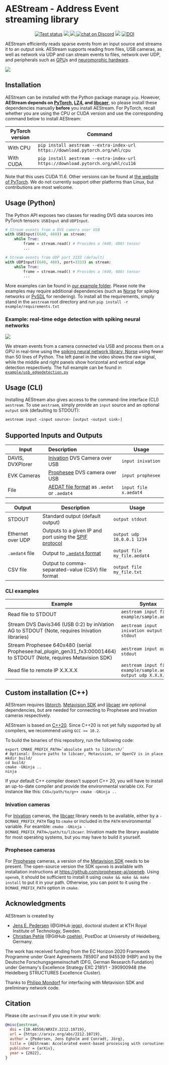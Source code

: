 # AEStream - Address Event streaming library

<p align="center">
    <a href="https://github.com/norse/aestream/actions">
        <img src="https://github.com/norse/aestream/workflows/Build%20and%20test/badge.svg" alt="Test status"></a>
    <a href="https://pypi.org/project/aestream/" alt="PyPi">
        <img src="https://img.shields.io/pypi/v/aestream" />
    </a>
    <a href="https://github.com/norse/aestream/pulse" alt="Activity">
        <img src="https://img.shields.io/github/last-commit/norse/aestream" />
    </a>
    <a href="https://discord.gg/7fGN359">
        <img src="https://img.shields.io/discord/723215296399147089"
            alt="chat on Discord"></a>
    <a href="https://www.codacy.com/gh/norse/aestream/dashboard?utm_source=github.com&amp;utm_medium=referral&amp;utm_content=norse/aestream&amp;utm_campaign=Badge_Grade"><img src="https://app.codacy.com/project/badge/Grade/0a04a852daf540a9b9bbe9d78df9eea7"/></a>
    <a href="https://doi.org/10.5281/zenodo.6322829"><img src="https://zenodo.org/badge/DOI/10.5281/zenodo.6322829.svg" alt="DOI"></a>
</p>

AEStream efficiently reads sparse events from an input source and streams it to an output sink.
AEStream supports reading from files, USB cameras, as well as network via UDP and can stream events to files, network over UDP, and peripherals such as [GPU](https://en.wikipedia.org/wiki/Graphics_processing_unit)s and [neuromorphic hardware](https://en.wikipedia.org/wiki/Neuromorphic_engineering).

<img src="https://jegp.github.io/aestream-paper/2212_aestream.svg" />


## Installation

AEStream can be installed with the Python package manage `pip`.
However, **AEStream depends on [PyTorch](https://pytorch.org/), [LZ4](https://lz4.github.io/lz4/), and [libcaer](https://gitlab.com/inivation/dv/libcaer/)**, so please install these dependencies manually **before** you install AEStream.
For PyTorch, recall whether you are using the CPU or CUDA version and use the corresponding command below to install AEStream:

| **PyTorch version** | **Command** |
| -------------------- | --- |
| With CPU | `pip install aestream --extra-index-url https://download.pytorch.org/whl/cpu ` |
| With CUDA | `pip install aestream --extra-index-url https://download.pytorch.org/whl/cu116` |

Note that this uses CUDA 11.6. Other versions can be found at [the website of PyTorch](https://pytorch.org/).
We do not currently support other platforms than Linux, but contributions are most welcome.

## Usage (Python)

The Python API exposes two classes for reading DVS data sources into PyTorch tensors: `USBInput` and `UDPInput`.

```python
# Stream events from a DVS camera over USB
with USBInput((640, 480)) as stream:
    while True:
        frame = stream.read() # Provides a (640, 480) tensor
        ...
```

```python
# Stream events from UDP port 3333 (default)
with UDPInput((640, 480), port=3333) as stream:
    while True:
        frame = stream.read() # Provides a (640, 480) tensor
        ...
```

More examples can be found in [our example folder](https://github.com/norse/aestream/tree/master/example).
Please note the examples may require additional dependencies (such as [Norse](https://github.com/norse/norse) for spiking networks or [PySDL](https://github.com/py-sdl/py-sdl2) for rendering). To install all the requirements, simply stand in the `aestream` root directory and run `pip install -r example/requirements.txt`

### Example: real-time edge detection with spiking neural networks

![](example/usb_edgedetection.gif)

We stream events from a camera connected via USB and process them on a GPU in real-time using the [spiking neural network library, Norse](https://github.com/norse/norse) using fewer than 50 lines of Python.
The left panel in the video shows the raw signal, while the middle and right panels show horizontal and vertical edge detection respectively.
The full example can be found in [`example/usb_edgedetection.py`](https://github.com/norse/aestream/blob/main/example/usb_edgedetection.py)

## Usage (CLI)

Installing AEStream also gives access to the command-line interface (CLI) `aestream`.
To use `aestraem`, simply provide an `input` source and an optional `output` sink (defaulting to STDOUT):

```bash
aestream input <input source> [output <output sink>]
```
## Supported Inputs and Outputs

| Input | Description | Usage |
| --------- | :----------- | ----- |
| DAVIS, DVXPlorer | [Inivation](https://inivation.com/) DVS Camera over USB | `input inivation` |
| EVK Cameras      | [Prophesee](https://www.prophesee.ai/) DVS camera over USB  | `input prophesee` |
| File             | [AEDAT file format](https://gitlab.com/inivation/inivation-docs/blob/master/Software%20user%20guides/AEDAT_file_formats.md) as `.aedat` or `.aedat4` | `input file x.aedat4` |

| Output | Description | Usage |
| --------- | ----------- | ----- |
| STDOUT    | Standard output (default output) | `output stdout`
| Ethernet over UDP | Outputs to a given IP and port using the [SPIF protocol](https://github.com/SpiNNakerManchester/spif)  | `output udp 10.0.0.1 1234` |
| `.aedat4` file  | Output to [`.aedat4` format](https://gitlab.com/inivation/inivation-docs/blob/master/Software%20user%20guides/AEDAT_file_formats.md#aedat-40) | `output file my_file.aedat4` |
| CSV file       | Output to comma-separated-value (CSV) file format | `output file my_file.txt` |

### CLI examples

| Example | Syntax |
| ------------- | ------------------------------|
| Read file to STDOUT | `aestream input file example/sample.aedat4` |
| Stream DVS Davis346 (USB 0:2) by iniVation AG to STDOUT (Note, requires Inivation libraries) | `aestream input inivation output stdout` |
| Stream Prophesee 640x480 (serial Prophesee:hal_plugin_gen31_fx3:00001464) to STDOUT (Note, requires Metavision SDK) | `aestream input output stdout` |
| Read file to remote IP X.X.X.X | `aestream input file example/sample.aedat4 output udp X.X.X.X` |

## Custom installation (C++)

AEStream requires [libtorch](https://pytorch.org/cppdocs/installing.html). [Metavision SDK](https://docs.prophesee.ai/stable/metavision_sdk/index.html) and [libcaer](https://github.com/inivation/libcaer) are optional dependencies, but are needed for connecting to Prophesee and Inivation cameras respectively.

AEStream is based on [C++20](https://en.cppreference.com/w/cpp/20). Since C++20 is not yet fully supported by all compilers, we recommend using `GCC >= 10.2`. 

To build the binaries of this repository, run the following code:
```
export CMAKE_PREFIX_PATH=`absolute path to libtorch/`
# Optional: Ensure paths to libcaer, Metavision, or OpenCV is in place
mkdir build/
cd build/
cmake -GNinja ..
ninja
```

If your default C++ compiler doesn't support C++ 20, you will have to install an up-to-date compiler and provide the environmental variable `CXX`.
For instance like this: `CXX=/path/to/g++ cmake -GNinja ..`

### Inivation cameras
For [Inivation](https://inivation.com/) cameras, the [libcaer](https://gitlab.com/inivation/dv/libcaer/) library needs to be available, either by a `-DCMAKE_PREFIX_PATH` flag to `cmake` or included in the `PATH` environmental variable.
For examble: `cmake -GNinja -DCMAKE_PREFIX_PATH=/path/to/libcaer`.
Inivation made the library available for most operating systems, but you may have to build it yourself.

### Prophesee cameras
For [Prophesee](https://www.prophesee.ai/) cameras, a version of the [Metavision SDK](https://www.prophesee.ai/metavision-intelligence/) needs to be present.
The open-source version the SDK `openeb` is available with installation instructions at https://github.com/prophesee-ai/openeb.
Using `openeb`, it should be sufficient to install it using `cmake && make && make install` to put it in your path.
Otherwise, you can point to it using the `-DCMAKE_PREFIX_PATH` option in `cmake`.

## Acknowledgments

AEStream is created by

* [Jens E. Pedersen](https://www.kth.se/profile/jeped) (@GitHub [jegp](https://github.com/jegp/)), doctoral student at KTH Royal Institute of Technology, Sweden.
* [Christian Pehle](https://www.kip.uni-heidelberg.de/people/10110) (@GitHub [cpehle](https://github.com/cpehle/)), PostDoc at University of Heidelberg, Germany.

The work has received funding from the EC Horizon 2020 Framework Programme under Grant Agreements 785907 and 945539 (HBP) and by the Deutsche Forschungsgemeinschaft (DFG, German Research Fundation) under Germany's Excellence Strategy EXC 2181/1 - 390900948 (the Heidelberg STRUCTURES Excellence Cluster).

Thanks to [Philipp Mondorf](https://github.com/PMMon) for interfacing with Metavision SDK and preliminary network code.

## Citation

Please cite `aestream` if you use it in your work:

```bibtex
@misc{aestream,
  doi = {10.48550/ARXIV.2212.10719},
  url = {https://arxiv.org/abs/2212.10719},
  author = {Pedersen, Jens Egholm and Conradt, Jörg},
  title = {AEStream: Accelerated event-based processing with coroutines},
  publisher = {arXiv},
  year = {2022},
}

```
